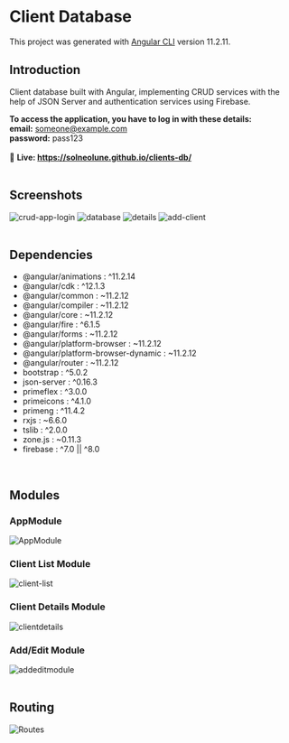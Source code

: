# Client Database

This project was generated with [Angular CLI](https://github.com/angular/angular-cli) version 11.2.11.

## Introduction
Client database built with Angular, implementing CRUD services with the help of JSON Server and authentication services using Firebase.  

**To access the application, you have to log in with these details:**  
**email:** someone@example.com  
**password:** pass123
<br>
<br>
:link: **Live: https://solneolune.github.io/clients-db/** 
<br>
<br>
## Screenshots
![crud-app-login](https://user-images.githubusercontent.com/48629265/127767084-350a8ff7-3b77-461e-9187-93340c46c672.png)
![database](https://user-images.githubusercontent.com/48629265/127767088-7526f5c0-2465-4163-8541-ccfa1c9147b3.png)
![details](https://user-images.githubusercontent.com/48629265/127767090-551fa219-d39c-4e32-9b53-6aae186ffa18.png)
![add-client](https://user-images.githubusercontent.com/48629265/127767089-5f24ae72-7cb4-4ca7-9cc4-710121a3ea02.png)
<br>
<br>
## Dependencies
- @angular/animations : ^11.2.14
- @angular/cdk : ^12.1.3
- @angular/common : ~11.2.12
- @angular/compiler : ~11.2.12
- @angular/core : ~11.2.12
- @angular/fire : ^6.1.5
- @angular/forms : ~11.2.12
- @angular/platform-browser : ~11.2.12
- @angular/platform-browser-dynamic : ~11.2.12
- @angular/router : ~11.2.12
- bootstrap : ^5.0.2
- json-server : ^0.16.3
- primeflex : ^3.0.0
- primeicons : ^4.1.0
- primeng : ^11.4.2
- rxjs : ~6.6.0
- tslib : ^2.0.0
- zone.js : ~0.11.3
- firebase : ^7.0 || ^8.0
<br>

## Modules

### AppModule
![AppModule](https://user-images.githubusercontent.com/48629265/127661469-458886f1-f312-47c7-8628-ca7555b5e0a9.PNG)

### Client List Module
![client-list](https://user-images.githubusercontent.com/48629265/127661595-557896ab-bf19-4ce1-9787-7f3a66e3910d.PNG)

### Client Details Module
![clientdetails](https://user-images.githubusercontent.com/48629265/127661840-7d10599e-60b4-4a68-84fb-8c609366ff90.PNG)

### Add/Edit Module
![addeditmodule](https://user-images.githubusercontent.com/48629265/127661855-6b0ad092-387a-42d3-baa4-b55e3c1d7651.PNG)
<br>
<br>
## Routing
![Routes](https://user-images.githubusercontent.com/48629265/127661831-1691e60e-30bc-4b27-9d16-26ecf78a5e28.PNG)
